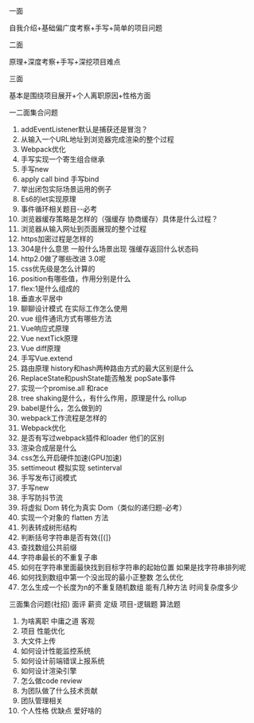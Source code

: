 一面

自我介绍+基础偏广度考察+手写+简单的项目问题

二面

原理+深度考察+手写+深挖项目难点

三面

基本是围绕项目展开+个人离职原因+性格方面


一二面集合问题

1. addEventListener默认是捕获还是冒泡？
2. 从输入一个URL地址到浏览器完成渲染的整个过程
3. Webpack优化
4. 手写实现一个寄生组合继承
5. 手写new
6. apply  call bind 手写bind
7. 举出闭包实际场景运用的例子
8. Es6的let实现原理
9. 事件循环相关题目--必考
10. 浏览器缓存策略是怎样的（强缓存 协商缓存）具体是什么过程？
11. 浏览器从输入网址到页面展现的整个过程
12. https加密过程是怎样的
13. 304是什么意思 一般什么场景出现 强缓存返回什么状态码
14. http2.0做了哪些改进 3.0呢
15. css优先级是怎么计算的
16. position有哪些值，作用分别是什么
17. flex:1是什么组成的
18. 垂直水平居中
19. 聊聊设计模式 在实际工作怎么使用
20. vue 组件通讯方式有哪些方法
21. Vue响应式原理
22. Vue nextTick原理
23. Vue diff原理
24. 手写Vue.extend
25. 路由原理 history和hash两种路由方式的最大区别是什么
26. ReplaceState和pushState能否触发 popSate事件
27. 实现一个promise.all 和race
28. tree shaking是什么，有什么作用，原理是什么 rollup
29. babel是什么，怎么做到的
30. webpack工作流程是怎样的
31. Webpack优化
32. 是否有写过webpack插件和loader  他们的区别
33. 渲染合成层是什么
34. css怎么开启硬件加速(GPU加速)
35. settimeout 模拟实现 setinterval
36. 手写发布订阅模式
37. 手写new 
38. 手写防抖节流
39. 将虚拟 Dom 转化为真实 Dom（类似的递归题-必考）
40. 实现一个对象的 flatten 方法
41. 列表转成树形结构
42. 判断括号字符串是否有效{[(]}
43. 查找数组公共前缀
44. 字符串最长的不重复子串
45. 如何在字符串里面最快找到目标字符串的起始位置 如果是找字符串排列呢
46. 如何找到数组中第一个没出现的最小正整数 怎么优化
47. 怎么生成一个长度为n的不重复随机数组 能有几种方法 时间复杂度多少


三面集合问题(社招) 面评 薪资  定级 项目-逻辑题 算法题

1. 为啥离职 中庸之道 客观
2. 项目 性能优化
3. 大文件上传
4. 如何设计性能监控系统
5. 如何设计前端错误上报系统
6. 如何设计渲染引擎
7. 怎么做code review
8. 为团队做了什么技术贡献
9. 团队管理相关
10. 个人性格 优缺点 爱好啥的

